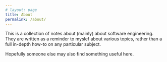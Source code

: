 ```yaml
---
# layout: page
title: About
permalink: /about/
---
```


This is a collection of notes about (mainly) about software engineering. They are written as a reminder to myslef about various topics, rather than a full in-depth how-to on any particular subject.

Hopefully someone else may also find something useful here.
